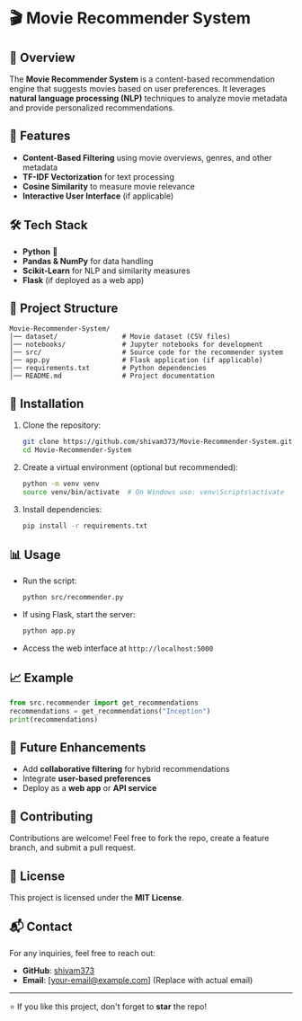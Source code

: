 # 🎬 Movie Recommender System

## 📌 Overview
The **Movie Recommender System** is a content-based recommendation engine that suggests movies based on user preferences. It leverages **natural language processing (NLP)** techniques to analyze movie metadata and provide personalized recommendations.

## 🚀 Features
- **Content-Based Filtering** using movie overviews, genres, and other metadata
- **TF-IDF Vectorization** for text processing
- **Cosine Similarity** to measure movie relevance
- **Interactive User Interface** (if applicable)

## 🛠️ Tech Stack
- **Python** 🐍
- **Pandas & NumPy** for data handling
- **Scikit-Learn** for NLP and similarity measures
- **Flask** (if deployed as a web app)

## 📂 Project Structure
```
Movie-Recommender-System/
│── dataset/                # Movie dataset (CSV files)
│── notebooks/              # Jupyter notebooks for development
│── src/                    # Source code for the recommender system
│── app.py                  # Flask application (if applicable)
│── requirements.txt        # Python dependencies
│── README.md               # Project documentation
```

## 🔧 Installation
1. Clone the repository:
   ```bash
   git clone https://github.com/shivam373/Movie-Recommender-System.git
   cd Movie-Recommender-System
   ```
2. Create a virtual environment (optional but recommended):
   ```bash
   python -m venv venv
   source venv/bin/activate  # On Windows use: venv\Scripts\activate
   ```
3. Install dependencies:
   ```bash
   pip install -r requirements.txt
   ```

## 📊 Usage
- Run the script:
  ```bash
  python src/recommender.py
  ```
- If using Flask, start the server:
  ```bash
  python app.py
  ```
- Access the web interface at `http://localhost:5000`

## 📈 Example
```python
from src.recommender import get_recommendations
recommendations = get_recommendations("Inception")
print(recommendations)
```

## 📌 Future Enhancements
- Add **collaborative filtering** for hybrid recommendations
- Integrate **user-based preferences**
- Deploy as a **web app** or **API service**

## 🤝 Contributing
Contributions are welcome! Feel free to fork the repo, create a feature branch, and submit a pull request.

## 📝 License
This project is licensed under the **MIT License**.

## 📬 Contact
For any inquiries, feel free to reach out:
- **GitHub**: [shivam373](https://github.com/shivam373)
- **Email**: [your-email@example.com] (Replace with actual email)

---
⭐ If you like this project, don't forget to **star** the repo!
